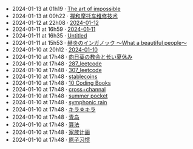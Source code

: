 - 2024-01-13 at 01h19 · [The art of impossible](The%20art%20of%20impossible)
- 2024-01-13 at 00h22 · [禅和摩托车维修技术](禅和摩托车维修技术)
- 2024-01-12 at 22h08 · [2024-01-12](2024-01-12)
- 2024-01-11 at 16h59 · [2024-01-11](2024-01-11)
- 2024-01-11 at 16h35 · [Untitled](Untitled)
- 2024-01-11 at 15h53 · [赫炎のインガノック ～What a beautiful people～](赫炎のインガノック%20～What%20a%20beautiful%20people～)
- 2024-01-10 at 20h12 · [2024-01-10](2024-01-10)
- 2024-01-10 at 17h48 · [向日葵の教会と长い夏休み](向日葵の教会と长い夏休み)
- 2024-01-10 at 17h48 · [287_leetcode](287_leetcode)
- 2024-01-10 at 17h48 · [307_leetcode](307_leetcode)
- 2024-01-10 at 17h48 · [stablecoins](stablecoins)
- 2024-01-10 at 17h48 · [10 Coding Books](10%20Coding%20Books)
- 2024-01-10 at 17h48 · [cross+channal](cross+channal)
- 2024-01-10 at 17h48 · [summer pocket](summer%20pocket)
- 2024-01-10 at 17h48 · [symphonic rain](symphonic%20rain)
- 2024-01-10 at 17h48 · [キラ☆キラ](キラ☆キラ)
- 2024-01-10 at 17h48 · [青鸟](青鸟)
- 2024-01-10 at 17h48 · [算法](算法)
- 2024-01-10 at 17h48 · [家族计画](家族计画)
- 2024-01-10 at 17h48 · [原子习惯](原子习惯)
